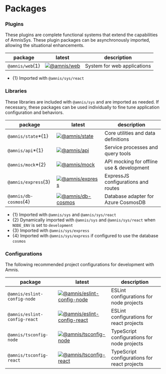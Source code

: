 # Packages

### Plugins

These plugins are complete functional systems that extend the capabilities of AmnisSys. These plugin packages can be asynchronously imported, allowing the situational enhancements.

| package | latest | description |
| --- | --- | --- |
| `@amnis/web`{1} | [![@amnis/web](https://img.shields.io/npm/v/@amnis/web)](https://www.npmjs.com/package/@amnis/web) | System for web applications |

* {1} Imported with `@amnis/sys/react`

### Libraries

These libraries are included with `@amnis/sys` and are imported as needed. If necessary, these packages can be used individually to fine tune application configuration and behaviors. 

| package | latest | description |
| --- | --- | --- |
| `@amnis/state`*{1} | [![@amnis/state](https://img.shields.io/npm/v/@amnis/state)](https://www.npmjs.com/package/@amnis/state) | Core utilities and data definitions |
| `@amnis/api`*{1} | [![@amnis/api](https://img.shields.io/npm/v/@amnis/api)](https://www.npmjs.com/package/@amnis/api) | Service processes and query tools |
| `@amnis/mock`*{2} | [![@amnis/mock](https://img.shields.io/npm/v/@amnis/mock)](https://www.npmjs.com/package/@amnis/mock) | API mocking for offline use & development |
| `@amnis/express`{3} | [![@amnis/express](https://img.shields.io/npm/v/@amnis/express)](https://www.npmjs.com/package/@amnis/express) | ExpressJS configurations and routes |
| `@amnis/db-cosmos`{4} | [![@amnis/db-cosmos](https://img.shields.io/npm/v/@amnis/db-cosmos)](https://www.npmjs.com/package/@amnis/db-cosmos) | Database adapter for Azure CosmosDB |

* {1} Imported with `@amnis/sys` and `@amnis/sys/react`
* {2} Dynamically imported with `@amnis/sys` and `@amnis/sys/react` when `NODE_ENV` is set to `development`
* {3} Imported with `@amnis/sys/express`
* {4} Imported with `@amnis/sys/express` if configured to use the database `cosmos`

### Configurations

The following recommended project configurations for development with Amnis.

| package | latest | description |
| --- | --- | --- |
| `@amnis/eslint-config-node` | [![@amnis/eslint-config-node](https://img.shields.io/npm/v/@amnis/eslint-config-node)](https://www.npmjs.com/package/@amnis/eslint-config-node) | ESLint configurations for node projects |
| `@amnis/eslint-config-react` | [![@amnis/eslint-config-react](https://img.shields.io/npm/v/@amnis/eslint-config-react)](https://www.npmjs.com/package/@amnis/eslint-config-react) | ESLint configurations for react projects |
| `@amnis/tsconfig-node` | [![@amnis/tsconfig-node](https://img.shields.io/npm/v/@amnis/tsconfig-node)](https://www.npmjs.com/package/@amnis/tsconfig-node) | TypeScript configurations for node projects |
| `@amnis/tsconfig-react` | [![@amnis/tsconfig-react](https://img.shields.io/npm/v/@amnis/tsconfig-react)](https://www.npmjs.com/package/@amnis/tsconfig-react) | TypeScript configurations for react projects |